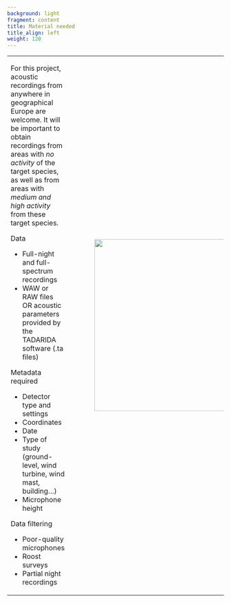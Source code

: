 ```yaml
---
background: light
fragment: content
title: Material needed
title_align: left
weight: 120
---
```



<table>
    <tr>
    <td style='text-align:left;'>

For this project, acoustic recordings from anywhere in geographical Europe are welcome. It will be important to obtain recordings from areas with *no activity* of the target species, as well as from areas with *medium and high activity* from these target species.

Data
- Full-night and full-spectrum recordings
- WAW or RAW files OR acoustic parameters provided by the TADARIDA software (.ta files)

Metadata required
- Detector type and settings
- Coordinates
- Date
- Type of study (ground-level, wind turbine, wind mast, building…)
- Microphone height

Data filtering
- Poor-quality microphones
- Roost surveys
- Partial night recordings
    </td>
    <td> 
        <img src="/images/mic.jpg" 
             alt="" width="400px" style="padding-left:50px" align="right"/>
    </td>
    </tr>
</table>


